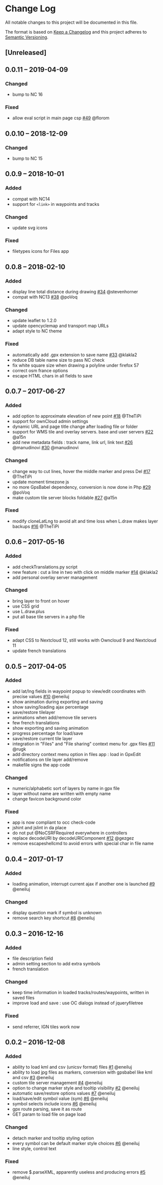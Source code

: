 # Change Log
All notable changes to this project will be documented in this file.

The format is based on [Keep a Changelog](http://keepachangelog.com/) 
and this project adheres to [Semantic Versioning](http://semver.org/).

## [Unreleased]

## 0.0.11 – 2019-04-09
### Changed
- bump to NC 16

### Fixed
- allow eval script in main page csp
  [#49](https://gitlab.com/eneiluj/gpxedit-oc/issues/49) @florom

## 0.0.10 – 2018-12-09
### Changed
- bump to NC 15

## 0.0.9 – 2018-10-01
### Added
- compat with NC14
- support for `<link>` in waypoints and tracks

### Changed
- update svg icons

### Fixed
- filetypes icons for Files app

## 0.0.8 – 2018-02-10
### Added
- display line total distance during drawing
  [#34](https://gitlab.com/eneiluj/gpxedit-oc/issues/34) @stevenhorner
- compat with NC13
  [#38](https://gitlab.com/eneiluj/gpxedit-oc/issues/38) @poVoq

### Changed
- update leaflet to 1.2.0
- update opencyclemap and transport map URLs
- adapt style to NC theme

### Fixed
- automatically add .gpx extension to save name
  [#33](https://gitlab.com/eneiluj/gpxedit-oc/issues/33) @klakla2
- reduce DB table name size to pass NC check
- fix white square size when drawing a polyline under firefox 57
- correct osm france options
- escape HTML chars in all fields to save

## 0.0.7 – 2017-06-27
### Added
- add option to approximate elevation of new point
  [#18](https://gitlab.com/eneiluj/gpxedit-oc/issues/18) @TheTiPi
- support for ownCloud admin settings
- dynamic URL and page title change after loading file or folder
- support for WMS tile and overlay servers. base and user servers
  [#22](https://gitlab.com/eneiluj/gpxedit-oc/issues/22) @a15n
- add new metadata fields : track name, link url, link text
  [#26](https://gitlab.com/eneiluj/gpxedit-oc/issues/26) @manudinovi
  [#30](https://gitlab.com/eneiluj/gpxedit-oc/issues/30) @manudinovi

### Changed
- change way to cut lines, hover the middle marker and press Del
  [#17](https://gitlab.com/eneiluj/gpxedit-oc/issues/17) @TheTiPi
- update moment timezone js
- no more GpsBabel dependency, conversion is now done in Php
  [#29](https://gitlab.com/eneiluj/gpxedit-oc/issues/29) @poVoq
- make custom tile server blocks foldable
  [#27](https://gitlab.com/eneiluj/gpxedit-oc/issues/27) @a15n

### Fixed
- modify cloneLatLng to avoid alt and time loss when L.draw makes layer backups
  [#16](https://gitlab.com/eneiluj/gpxedit-oc/issues/16) @TheTiPi

## 0.0.6 – 2017-05-16
### Added
- add checkTranslations.py script
- new feature : cut a line in two with click on middle marker
  [#14](https://gitlab.com/eneiluj/gpxedit-oc/issues/14) @klakla2
- add personal overlay server management

### Changed
- bring layer to front on hover
- use CSS grid
- use L.draw.plus
- put all base tile servers in a php file

### Fixed
- adapt CSS to Nextcloud 12, still works with Owncloud 9 and Nextcloud 11
- update french translations

## 0.0.5 – 2017-04-05
### Added
- add lat/lng fields in waypoint popup to view/edit coordinates with precise values
  [#10](https://gitlab.com/eneiluj/gpxedit-oc/issues/10) @eneiluj
- show animation during exporting and saving
- show saving/loading ajax percentage
- save/restore tilelayer
- animations when add/remove tile servers
- few french translations
- show exporting and saving animation
- progress percentage for load/save
- save/restore current tile layer
- integration in "Files" and "File sharing" context menu for .gpx files
  [#11](https://gitlab.com/eneiluj/gpxedit-oc/issues/11) @rugk
- add directory context menu option in files app : load in GpxEdit
- notifications on tile layer add/remove
- makefile signs the app code

### Changed
- numeric/alphabetic sort of layers by name in gpx file
- layer without name are written with empty name
- change favicon background color

### Fixed
- app is now compliant to occ check-code
- jshint and jslint in da place
- do not put @NoCSRFRequired everywhere in controllers
- replace decodeURI by decodeURIComponent
  [#12](https://gitlab.com/eneiluj/gpxedit-oc/issues/12) @gezgez
- remove escapeshellcmd to avoid errors with special char in file name

## 0.0.4 – 2017-01-17
### Added
- loading animation, interrupt current ajax if another one is launched
  [#9](https://gitlab.com/eneiluj/gpxedit-oc/issues/9) @eneiluj

### Changed
- display question mark if symbol is unknown
- remove search key shortcut
  [#8](https://gitlab.com/eneiluj/gpxedit-oc/issues/8) @eneiluj

## 0.0.3 – 2016-12-16
### Added
- file description field
- admin setting section to add extra symbols
- french translation

### Changed
- keep time information in loaded tracks/routes/waypoints, written in saved files
- improve load and save : use OC dialogs instead of jqueryfiletree

### Fixed
- send referrer, IGN tiles work now

## 0.0.2 – 2016-12-08
### Added
- ability to load kml and csv (unicsv format) files
  [#1](https://gitlab.com/eneiluj/gpxedit-oc/issues/1) @eneiluj
- ability to load jpg files as markers, conversion with gpsbabel like kml and csv
  [#3](https://gitlab.com/eneiluj/gpxedit-oc/issues/3) @eneiluj
- custom tile server management
  [#4](https://gitlab.com/eneiluj/gpxedit-oc/issues/4) @eneiluj
- option to change marker style and tooltip visibility
  [#2](https://gitlab.com/eneiluj/gpxedit-oc/issues/2) @eneiluj
- automatic save/restore options values
  [#7](https://gitlab.com/eneiluj/gpxedit-oc/issues/7) @eneiluj
- load/save/edit symbol value (sym)
  [#6](https://gitlab.com/eneiluj/gpxedit-oc/issues/6) @eneiluj
- symbol selects include icons
  [#6](https://gitlab.com/eneiluj/gpxedit-oc/issues/6) @eneiluj
- gpx route parsing, save it as route
- GET param to load file on page load

### Changed
- detach marker and tooltip styling option
- every symbol can be default marker style choices
  [#6](https://gitlab.com/eneiluj/gpxedit-oc/issues/6) @eneiluj
- line style, control text

### Fixed
- remove $.parseXML, apparently useless and producing errors
  [#5](https://gitlab.com/eneiluj/gpxedit-oc/issues/5) @eneiluj
